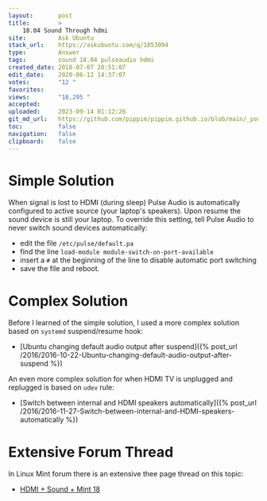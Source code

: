```yaml
---
layout:       post
title:        >
    18.04 Sound Through hdmi
site:         Ask Ubuntu
stack_url:    https://askubuntu.com/q/1053094
type:         Answer
tags:         sound 18.04 pulseaudio hdmi
created_date: 2018-07-07 20:51:07
edit_date:    2020-06-12 14:37:07
votes:        "12 "
favorites:    
views:        "18,295 "
accepted:     
uploaded:     2023-09-14 01:12:26
git_md_url:   https://github.com/pippim/pippim.github.io/blob/main/_posts/2018/2018-07-07-18.04-Sound-Through-hdmi.md
toc:          false
navigation:   false
clipboard:    false
---
```


# Simple Solution

When signal is lost to HDMI (during sleep) Pulse Audio is automatically configured to active source (your laptop's speakers). Upon resume the sound device is still your laptop. To override this setting, tell Pulse Audio to never switch sound devices automatically:

- edit the file `/etc/pulse/default.pa`
- find the line `load-module module-switch-on-port-available`
- insert a `#` at the beginning of the line to disable automatic port switching
- save the file and reboot.

# Complex Solution

Before I learned of the simple solution, I used a more complex solution based on `systemd` suspend/resume hook:

- [Ubuntu changing default audio output after suspend]({% post_url /2016/2016-10-22-Ubuntu-changing-default-audio-output-after-suspend %})

An even more complex solution for when HDMI TV is unplugged and replugged is based on `udev` rule:

- [Switch between internal and HDMI speakers automatically]({% post_url /2016/2016-11-27-Switch-between-internal-and-HDMI-speakers-automatically %})

# Extensive Forum Thread

In Linux Mint forum there is an extensive thee page thread on this topic:

- [HDMI + Sound + Mint 18][1]


  [1]: https://forums.linuxmint.com/viewtopic.php?f=48&t=224479&start=40
